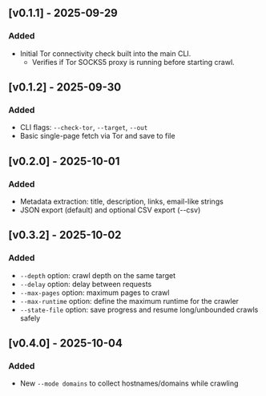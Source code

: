 ## [v0.1.1] - 2025-09-29

### Added

- Initial Tor connectivity check built into the main CLI.
  - Verifies if Tor SOCKS5 proxy is running before starting crawl.

## [v0.1.2] - 2025-09-30

### Added

- CLI flags: `--check-tor`, `--target`, `--out`
- Basic single-page fetch via Tor and save to file

## [v0.2.0] - 2025-10-01

### Added

- Metadata extraction: title, description, links, email-like strings
- JSON export (default) and optional CSV export (--csv)

## [v0.3.2] - 2025-10-02

### Added

- `--depth` option: crawl depth on the same target
- `--delay` option: delay between requests
- `--max-pages` option: maximum pages to crawl
- `--max-runtime` option: define the maximum runtime for the crawler
- `--state-file` option: save progress and resume long/unbounded crawls safely

## [v0.4.0] - 2025-10-04

### Added

- New `--mode domains` to collect hostnames/domains while crawling
